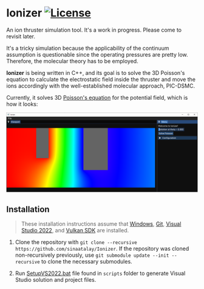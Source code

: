 # Ionizer [![License](https://img.shields.io/github/license/sinaatalay/Ionizer.svg)](https://github.com/sinaatalay/Ionizer/blob/main/LICENSE)
An ion thruster simulation tool. It's a work in progress. Please come to revisit later.

It's a tricky simulation because the applicability of the continuum assumption is questionable since the operating pressures are pretty low. Therefore, the molecular theory has to be employed.

**Ionizer** is being written in C++, and its goal is to solve the 3D Poisson's equation to calculate the electrostatic field inside the thruster and move the ions accordingly with the well-established molecular approach, PIC-DSMC.

Currently, it solves 3D [Poisson's equation](https://en.wikipedia.org/wiki/Poisson%27s_equation) for the potential field, which is how it looks:

<p align="center">
  <img src="https://github.com/sinaatalay/Ionizer/blob/main/figures/preview.png?raw=true">
</p>

## Installation

>These installation instructions assume that [Windows](https://www.microsoft.com/en-us/windows/), [Git](https://git-scm.com/), [Visual Studio 2022](https://visualstudio.microsoft.com/vs/), and [Vulkan SDK](https://vulkan.lunarg.com/) are installed.

 1. Clone the repository with `git clone --recursive https://github.com/sinaatalay/Ionizer`. If the repository was cloned non-recursively previously, use `git submodule update --init --recursive` to clone the necessary submodules.

 2. Run [SetupVS2022.bat](https://github.com/sinaatalay/Ionizer/blob/master/scripts/SetupVS2022.bat) file found in `scripts` folder to generate Visual Studio solution and project files.

